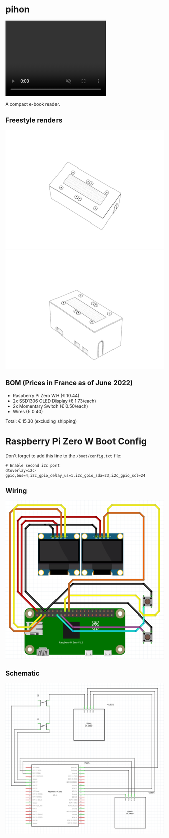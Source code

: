 # pihon

<video width="320" height="240" autoplay loop muted>
  <source src="https://raw.githubusercontent.com/make-42/pihon/master/Blender/outputLooping.webm" type="video/webm" />
  Your browser does not support the video tag.
</video>

A compact e-book reader.

## Freestyle renders

![pihon freestyle render 1](https://raw.githubusercontent.com/make-42/pihon/master/Blender/freestyle.png)
![pihon freestyle render 2](https://raw.githubusercontent.com/make-42/pihon/master/Blender/freestyle2.png)

## BOM (Prices in France as of June 2022)

- Raspberry Pi Zero WH (€ 10.44)
- 2x SSD1306 OLED Display (€ 1.73/each)
- 2x Momentary Switch (€ 0.50/each)
- Wires (€ 0.40)

Total: € 15.30 (excluding shipping)

# Raspberry Pi Zero W Boot Config

Don't forget to add this line to the `/boot/config.txt` file:

```
# Enable second i2c port
dtoverlay=i2c-gpio,bus=4,i2c_gpio_delay_us=1,i2c_gpio_sda=23,i2c_gpio_scl=24
```

## Wiring

![pihon Wiring](https://raw.githubusercontent.com/make-42/pihon/master/Schematic/Wiring.png)

## Schematic

![pihon Schematic](https://raw.githubusercontent.com/make-42/pihon/master/Schematic/Schematic.png)
